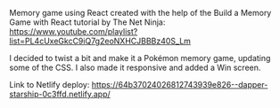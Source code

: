 Memory game using React created with the help of the Build a Memory Game with React tutorial by The Net Ninja: https://www.youtube.com/playlist?list=PL4cUxeGkcC9iQ7g2eoNXHCJBBBz40S_Lm

I decided to twist a bit and make it a Pokémon memory game, updating some of the CSS. I also made it responsive and added a Win screen.

Link to Netlify deploy: https://64b37024026812743939e826--dapper-starship-0c3ffd.netlify.app/
